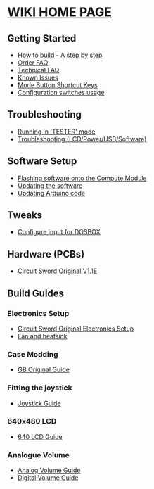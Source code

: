 # [WIKI HOME PAGE](https://github.com/kiteretro/Circuit-Sword/wiki)
## Getting Started
* [How to build - A step by step](https://github.com/kiteretro/Circuit-Sword/wiki/Step-by-Step-Build)
* [Order FAQ](https://github.com/kiteretro/Circuit-Sword/wiki/FAQ)
* [Technical FAQ](https://github.com/kiteretro/Circuit-Sword/wiki/Technical-FAQ)
* [Known Issues](https://github.com/kiteretro/Circuit-Sword/wiki/Known-Issues)
* [Mode Button Shortcut Keys](https://github.com/kiteretro/Circuit-Sword/wiki/Mode-Button-Shortcut-Keys)
* [Configuration switches usage](https://github.com/kiteretro/Circuit-Sword/wiki/Configuration-Switches)
## Troubleshooting
* [Running in 'TESTER' mode](https://github.com/kiteretro/Circuit-Sword/wiki/Running-in-TESTER-Mode)
* [Troubleshooting (LCD/Power/USB/Software)](https://github.com/kiteretro/Circuit-Sword/wiki/Troubleshooting-(LCD-Power-USB-Software))
## Software Setup
* [Flashing software onto the Compute Module](https://github.com/kiteretro/Circuit-Sword/wiki/Flashing-Software-onto-the-Compute-Module)
* [Updating the software](https://github.com/kiteretro/Circuit-Sword/wiki/Updating-the-Software-(running-on-Pi))
* [Updating Arduino code](https://github.com/kiteretro/Circuit-Sword/wiki/Updating-Arduino-(button-controller)-Firmware)
## Tweaks
* [Configure input for DOSBOX](https://github.com/kiteretro/Circuit-Sword/wiki/Configure-Input-for-DOSBOX)
## Hardware (PCBs)
* [Circuit Sword Original V1.1E](https://github.com/kiteretro/Circuit-Sword/wiki/Circuit-Sword-Original-V1.1E)
## Build Guides
### Electronics Setup
* [Circuit Sword Original Electronics Setup](https://github.com/kiteretro/Circuit-Sword/wiki/Circuit-Sword-Original---Electronics-Guide)
* [Fan and heatsink](https://github.com/kiteretro/Circuit-Sword/wiki/Fan-and-Heatsink)
### Case Modding
* [GB Original Guide](https://github.com/kiteretro/Circuit-Sword/wiki/GB-Original-Case-Mod-Guide)
### Fitting the joystick
* [Joystick Guide](https://github.com/kiteretro/Circuit-Sword/wiki/Joystick-Guide)
### 640x480 LCD
* [640 LCD Guide](https://github.com/kiteretro/Circuit-Sword/wiki/640x480-LCD-Guide)
### Analogue Volume
* [Analog Volume Guide](https://github.com/kiteretro/Circuit-Sword/wiki/Analog-Volume-Guide)
* [Digital Volume Guide](https://github.com/kiteretro/Circuit-Sword/wiki/Digital-Volume-Guide)